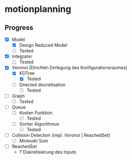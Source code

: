 # motionplanning

## Progress
- [x] Model
    - [x] Design Reduced Model
    - [ ] Tested
- [x] Integrator
    - [ ] Tested
- [x] Voronoi (Dirichlet-Zerlegung des Konfigurationsraumes)
    - [x] KDTree
        - [x] Tested
    - [ ] Directed discretisation  
        - [ ] Tested
- [ ] Graph
    - [ ] Tested
- [ ] Queue
    - [ ] Kosten Funktion
        - [ ] Tested
    - [ ] Sortier Algorithmus
        - [ ] Tested
- [ ] Collision Detection (impl. Voronoi | ReachedSet)
    - [ ] Minkoski Sum
- [ ] ReachedSet
    - ? Diskretisierung des Inputs

